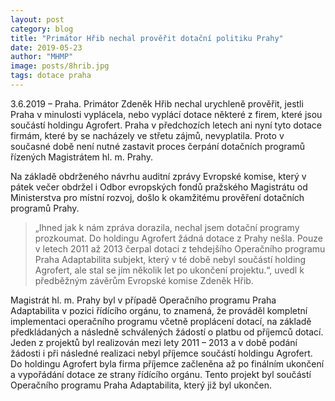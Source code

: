 ```yaml
---
layout: post
category: blog
title: "Primátor Hřib nechal prověřit dotační politiku Prahy"
date: 2019-05-23
author: "MHMP"
image: posts/8hrib.jpg
tags: dotace praha
---
```


3.6.2019 – Praha. Primátor Zdeněk Hřib nechal urychleně prověřit, jestli Praha v minulosti vyplácela, nebo vyplácí dotace některé z firem, které jsou součástí holdingu Agrofert. Praha v předchozích letech ani nyní tyto dotace firmám, které by se nacházely ve střetu zájmů, nevyplatila. Proto v současné době není nutné zastavit proces čerpání dotačních programů řízených Magistrátem hl. m. Prahy. 

Na základě obdrženého návrhu auditní zprávy Evropské komise, který v pátek večer obdržel i Odbor evropských fondů pražského Magistrátu od Ministerstva pro místní rozvoj, došlo k okamžitému prověření dotačních programů Prahy. 

> „Ihned jak k nám zpráva dorazila, nechal jsem dotační programy prozkoumat. Do holdingu Agrofert žádná dotace z Prahy nešla. Pouze v letech 2011 až 2013 čerpal dotaci z tehdejšího Operačního programu Praha Adaptabilita subjekt, který v té době nebyl součástí holding Agrofert, ale stal se jím několik let po ukončení projektu.“, uvedl k předběžným závěrům Evropské komise Zdeněk Hřib. 

Magistrát hl. m. Prahy byl v případě Operačního programu Praha Adaptabilita v pozici řídícího orgánu, to znamená, že prováděl kompletní implementaci operačního programu včetně proplácení dotací, na základě předkládaných a následně schválených žádostí o platbu od příjemců dotací. Jeden z projektů byl realizován mezi lety 2011 – 2013 a v době podání žádosti i při následné realizaci nebyl příjemce součástí holdingu Agrofert. Do holdingu Agrofert byla firma příjemce začleněna až po finálním ukončení a vypořádání dotace ze strany řídícího orgánu. Tento projekt byl součástí Operačního programu Praha Adaptabilita, který již byl ukončen.
